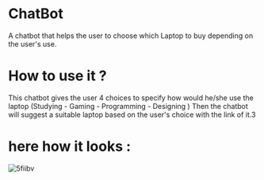 # ChatBot
 A chatbot that helps the user to choose which Laptop to buy depending on the user's use.
# How to use it ? 
This chatbot gives the user 4 choices to specify how would he/she use the laptop (Studying - Gaming - Programming - Designing ) 
Then the chatbot will suggest a suitable laptop based on the user's choice with the link of it.3

# here how it looks : 

![5fiibv](https://user-images.githubusercontent.com/65510649/124483822-6d71ef80-ddb3-11eb-8512-f5b8dbae8662.gif)

